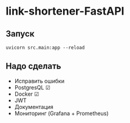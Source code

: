 # link-shortener-FastAPI

## Запуск
`uvicorn src.main:app --reload`

## Надо сделать

* Исправить ошибки
* PostgresQL ☑
* Docker ☑
* JWT
* Документация
* Мониторинг (Grafana + Prometheus)